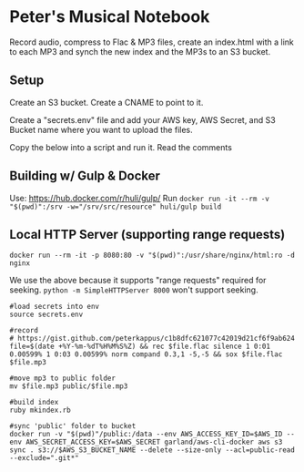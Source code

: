 # Peter's Musical Notebook

Record audio, compress to Flac & MP3 files, create an index.html with a link to each MP3 and synch the new index and the MP3s to an S3 bucket.

## Setup
Create an S3 bucket.
Create a CNAME to point to it.

Create a "secrets.env" file and add your AWS key, AWS Secret, and S3 Bucket name where you want to upload the files.

Copy the below into a script and run it. Read the comments

## Building w/ Gulp & Docker
Use: https://hub.docker.com/r/huli/gulp/
Run `docker run -it --rm -v "$(pwd)":/srv -w="/srv/src/resource" huli/gulp build`



## Local HTTP Server (supporting range requests)
`docker run --rm -it -p 8080:80 -v "$(pwd)":/usr/share/nginx/html:ro -d nginx`

We use the above because it supports "range requests" required for seeking. `python -m SimpleHTTPServer 8000` won't support seeking.


```
#load secrets into env 
source secrets.env

#record
# https://gist.github.com/peterkappus/c1b8dfc621077c42019d21cf6f9ab624
file=$(date +%Y-%m-%dT%H%M%S%Z) && rec $file.flac silence 1 0:01 0.00599% 1 0:03 0.00599% norm compand 0.3,1 -5,-5 && sox $file.flac $file.mp3

#move mp3 to public folder
mv $file.mp3 public/$file.mp3

#build index
ruby mkindex.rb

#sync 'public' folder to bucket
docker run -v "$(pwd)"/public:/data --env AWS_ACCESS_KEY_ID=$AWS_ID --env AWS_SECRET_ACCESS_KEY=$AWS_SECRET garland/aws-cli-docker aws s3 sync . s3://$AWS_S3_BUCKET_NAME --delete --size-only --acl=public-read --exclude=".git*"
```
